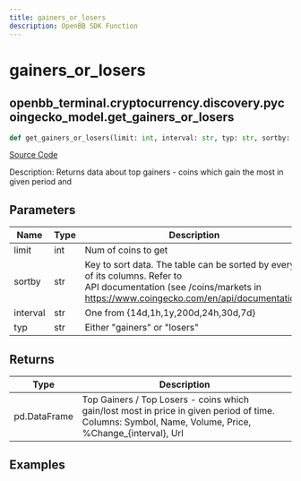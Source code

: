 ```yaml
---
title: gainers_or_losers
description: OpenBB SDK Function
---
```


# gainers_or_losers

## openbb_terminal.cryptocurrency.discovery.pycoingecko_model.get_gainers_or_losers

```python title='openbb_terminal/cryptocurrency/discovery/pycoingecko_model.py'
def get_gainers_or_losers(limit: int, interval: str, typ: str, sortby: str) -> DataFrame
```
[Source Code](https://github.com/OpenBB-finance/OpenBBTerminal/tree/main/openbb_terminal/cryptocurrency/discovery/pycoingecko_model.py#L196)

Description: Returns data about top gainers - coins which gain the most in given period and

## Parameters

| Name | Type | Description | Default | Optional |
| ---- | ---- | ----------- | ------- | -------- |
| limit | int | Num of coins to get | None | False |
| sortby | str | Key to sort data. The table can be sorted by every of its columns. Refer to<br/>API documentation (see /coins/markets in https://www.coingecko.com/en/api/documentation) | None | False |
| interval | str | One from {14d,1h,1y,200d,24h,30d,7d} | None | False |
| typ | str | Either "gainers" or "losers" | None | False |

## Returns

| Type | Description |
| ---- | ----------- |
| pd.DataFrame | Top Gainers / Top Losers - coins which gain/lost most in price in given period of time.<br/>Columns: Symbol, Name, Volume, Price, %Change_{interval}, Url |

## Examples

